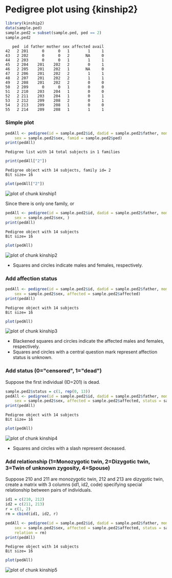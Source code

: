 Pedigree plot using {kinship2}
==================================


```r
library(kinship2)
data(sample.ped)
sample.ped2 = subset(sample.ped, ped == 2)
sample.ped2
```

```
   ped  id father mother sex affected avail
42   2 201      0      0   1        1     1
43   2 202      0      0   2       NA     0
44   2 203      0      0   1        1     1
45   2 204    201    202   2        0     1
46   2 205    201    202   1       NA     0
47   2 206    201    202   2        1     1
48   2 207    201    202   2        1     1
49   2 208    201    202   2        0     0
50   2 209      0      0   1        0     0
51   2 210    203    204   1        0     0
52   2 211    203    204   1        0     1
53   2 212    209    208   2        0     1
54   2 213    209    208   1        0     0
55   2 214    209    208   1        1     1
```


### Simple plot   


```r
pedAll <- pedigree(id = sample.ped2$id, dadid = sample.ped2$father, momid = sample.ped2$mother, 
    sex = sample.ped2$sex, famid = sample.ped2$ped)
print(pedAll)
```

```
Pedigree list with 14 total subjects in 1 families
```

```r
print(pedAll["2"])
```

```
Pedigree object with 14 subjects, family id= 2 
Bit size= 16 
```

```r
plot(pedAll["2"])
```

![plot of chunk kinship1](figure/kinship1.png) 


Since there is only one family, or     


```r
pedAll <- pedigree(id = sample.ped2$id, dadid = sample.ped2$father, momid = sample.ped2$mother, 
    sex = sample.ped2$sex, )
print(pedAll)
```

```
Pedigree object with 14 subjects
Bit size= 16 
```

```r
plot(pedAll)
```

![plot of chunk kinship2](figure/kinship2.png) 


* Squares and circles indicate males and females, respectively.     

### Add affection status


```r
pedAll <- pedigree(id = sample.ped2$id, dadid = sample.ped2$father, momid = sample.ped2$mother, 
    sex = sample.ped2$sex, affected = sample.ped2$affected)
print(pedAll)
```

```
Pedigree object with 14 subjects
Bit size= 16 
```

```r
plot(pedAll)
```

![plot of chunk kinship3](figure/kinship3.png) 


* Blackened squares and circles indicate the affected males and females, respectively.       
* Squares and circles with a central question mark represent affection status is unknown.

### Add status (0="censored", 1="dead")

Suppose the first individual (ID=201) is dead.      


```r
sample.ped2$status = c(1, rep(0, 13))
pedAll <- pedigree(id = sample.ped2$id, dadid = sample.ped2$father, momid = sample.ped2$mother, 
    sex = sample.ped2$sex, affected = sample.ped2$affected, status = sample.ped2$status)
print(pedAll)
```

```
Pedigree object with 14 subjects
Bit size= 16 
```

```r
plot(pedAll)
```

![plot of chunk kinship4](figure/kinship4.png) 


* Squares and circles with a slash represent deceased.

### Add relationship (1=Monozygotic twin, 2=Dizygotic twin, 3=Twin of unknown zygosity, 4=Spouse)

Suppose 210 and 211 are monozygotic twin, 212 and 213 are dizygotic twin, create a matrix with 3 columns (id1, id2, code) specifying special relationship between pairs of individuals.     


```r
id1 = c(210, 212)
id2 = c(211, 213)
r = c(1, 2)
rm = cbind(id1, id2, r)
```



```r
pedAll <- pedigree(id = sample.ped2$id, dadid = sample.ped2$father, momid = sample.ped2$mother, 
    sex = sample.ped2$sex, affected = sample.ped2$affected, status = sample.ped2$status, 
    relation = rm)
print(pedAll)
```

```
Pedigree object with 14 subjects
Bit size= 16 
```

```r
plot(pedAll)
```

![plot of chunk kinship5](figure/kinship5.png) 


